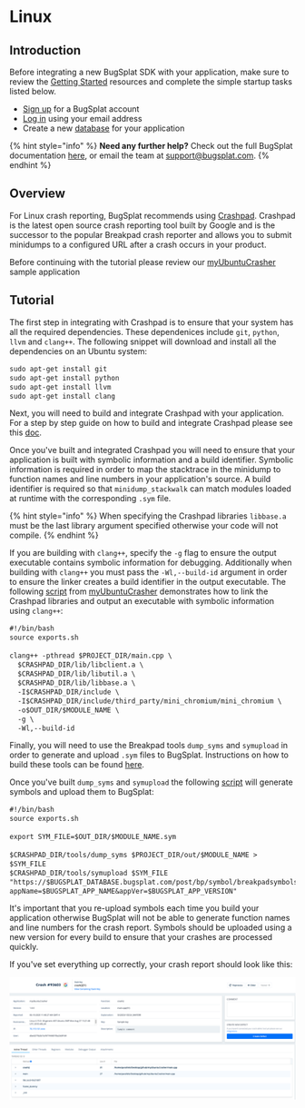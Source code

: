 # Linux

## Introduction

Before integrating a new BugSplat SDK with your application, make sure to review the [Getting Started](../../) resources and complete the simple startup tasks listed below.

* [Sign up](https://app.bugsplat.com/v2/sign-up) for a BugSplat account
* [Log in](https://app.bugsplat.com/auth0/login) using your email address
* Create a new [database](https://app.bugsplat.com/v2/company) for your application

{% hint style="info" %}
**Need any further help?** Check out the full BugSplat documentation [here](https://www.bugsplat.com/docs), or email the team at [support@bugsplat.com](mailto:support@bugsplat.com).
{% endhint %}

## Overview

For Linux crash reporting, BugSplat recommends using [Crashpad](https://chromium.googlesource.com/crashpad/crashpad). Crashpad is the latest open source crash reporting tool built by Google and is the successor to the popular Breakpad crash reporter and allows you to submit minidumps to a configured URL after a crash occurs in your product.

Before continuing with the tutorial please review our [myUbuntuCrasher](https://github.com/BugSplat-Git/myUbuntuCrasher) sample application

## Tutorial

The first step in integrating with Crashpad is to ensure that your system has all the required dependencies. These dependenices include `git`, `python`, `llvm` and `clang++`. The following snippet will download and install all the dependencies on an Ubuntu system:

```text
sudo apt-get install git
sudo apt-get install python
sudo apt-get install llvm
sudo apt-get install clang
```

Next, you will need to build and integrate Crashpad with your application. For a step by step guide on how to build and integrate Crashpad please see this [doc](https://www.bugsplat.com/docs/sdk/crashpad/building).

Once you've built and integrated Crashpad you will need to ensure that your application is built with symbolic information and a build identifier. Symbolic information is required in order to map the stacktrace in the minidump to function names and line numbers in your application's source. A build identifier is required so that `minidump_stackwalk` can match modules loaded at runtime with the corresponding `.sym` file.

{% hint style="info" %}
When specifying the Crashpad libraries `libbase.a` must be the last library argument specified otherwise your code will not compile.
{% endhint %}

If you are building with `clang++`, specify the `-g` flag to ensure the output executable contains symbolic information for debugging. Additionally when building with `clang++` you must pass the `-Wl,--build-id` argument in order to ensure the linker creates a build identifier in the output executable. The following [script](https://github.com/BugSplat-Git/myUbuntuCrasher/blob/master/scripts/compile.sh) from [myUbuntuCrasher](https://github.com/BugSplat-Git/myUbuntuCrasher) demonstrates how to link the Crashpad libraries and output an executable with symbolic information using `clang++`:

```text
#!/bin/bash
source exports.sh

clang++ -pthread $PROJECT_DIR/main.cpp \
  $CRASHPAD_DIR/lib/libclient.a \
  $CRASHPAD_DIR/lib/libutil.a \
  $CRASHPAD_DIR/lib/libbase.a \
  -I$CRASHPAD_DIR/include \
  -I$CRASHPAD_DIR/include/third_party/mini_chromium/mini_chromium \
  -o$OUT_DIR/$MODULE_NAME \
  -g \
  -Wl,--build-id
```

Finally, you will need to use the Breakpad tools `dump_syms` and `symupload` in order to generate and upload `.sym` files to BugSplat. Instructions on how to build these tools can be found [here](https://www.bugsplat.com/docs/sdk/crashpad/building/#generating-symbols).

Once you've built `dump_syms` and `symupload` the following [script](https://github.com/BugSplat-Git/myUbuntuCrasher/blob/master/scripts/symbols.sh) will generate symbols and upload them to BugSplat:

```text
#!/bin/bash
source exports.sh

export SYM_FILE=$OUT_DIR/$MODULE_NAME.sym

$CRASHPAD_DIR/tools/dump_syms $PROJECT_DIR/out/$MODULE_NAME > $SYM_FILE
$CRASHPAD_DIR/tools/symupload $SYM_FILE "https://$BUGSPLAT_DATABASE.bugsplat.com/post/bp/symbol/breakpadsymbols.php?appName=$BUGSPLAT_APP_NAME&appVer=$BUGSPLAT_APP_VERSION"
```

It's important that you re-upload symbols each time you build your application otherwise BugSplat will not be able to generate function names and line numbers for the crash report. Symbols should be uploaded using a new version for every build to ensure that your crashes are processed quickly.

If you've set everything up correctly, your crash report should look like this:

![Linux crash example](../../../../.gitbook/assets/linux-crash.png)

